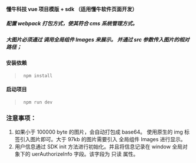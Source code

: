 #### 懂牛科技 vue 项目模版 + sdk （适用懂牛软件页面开发）

##### 配置 webpack 打包方式，使其符合 cms 系统管理方式。

##### 大图片必须通过 调用全局组件 Images 来展示。 并通过 src 参数传入图片的相对路径；

#### 安装依赖

> <code> npm install </code>

#### 启动项目

> <code> npm run dev </code>

### 注意事项：

1. 如果小于 100000 byte 的图片，会自动打包成 base64。 使用原生的 img 标签引入图片即可。大于 97kb 的图片需要引入 全局组件 Images 进行显示。
2. 用户信息通过 SDK init 方法进行初始化。并且将信息记录在 window 全局对象下的 uerAuthorizeInfo 字段。该字段为 只读 属性。
